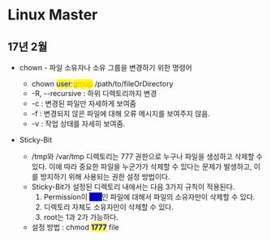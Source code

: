 # Linux Master

## 17년 2월

* chown - 파일 소유자나 소유 그룹을 변경하기 위한 명령어
  * chown <mark style="color:blue;">user</mark>:<mark style="color:orange;">group</mark> /path/to/fileOrDirectory
  * \-R, --recursive : 하위 디렉토리까지 변경&#x20;
  * \-c : 변경된 파일만 자세하게 보여줌
  * \-f : 변경되지 않은 파일에 대해 오류 메시지를 보여주지 않음.
  * \-v : 작업 상태를 자세히 보여줌.



* Sticky-Bit
  * /tmp와 /var/tmp 디렉토리는 777 권한으로 누구나 파일을 생성하고 삭제할 수 있다. 이에 따라 중요한 파일을 누군가가 삭제할 수 있다는 문제가 발생하고, 이를 방지하기 위해 사용되는 권한 설정 방법이다.&#x20;
  * Sticky-Bit가 설정된 디렉토리 내에서는 다음 3가지 규칙이 적용된다.
    1. Permission이 <mark style="background-color:blue;">777</mark>인 파일에 대해서 파일의 소유자만이 삭제할 수 있다.
    2. 디렉토리 자체도 소유자만이 삭제할 수 있다.
    3. root는 1과 2가 가능하다.
  * 설정 방법 : chmod <mark style="color:blue;">**1777**</mark> file
